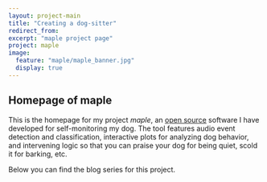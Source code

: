 ```yaml
---
layout: project-main
title: "Creating a dog-sitter"
redirect_from:
excerpt: "maple project page"
project: maple
image:
  feature: "maple/maple_banner.jpg"
  display: true
---
```


## Homepage of **maple**

This is the homepage for my project *maple*, an [open source](https://github.com/ekiefl/maple) software I have developed for self-monitoring my dog. The tool features audio event detection and classification, interactive plots for analyzing dog behavior, and intervening logic so that you can praise your dog for being quiet, scold it for barking, etc.

Below you can find the blog series for this project.
